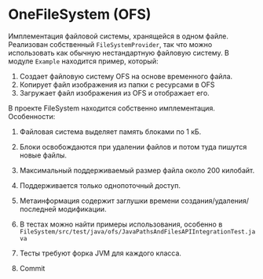 # OneFileSystem (OFS)
Имплементация файловой системы, хранящейся в одном файле. 
Реализован собственный `FileSystemProvider`, так что можно использовать как обычную нестандартную файловую систему.
В модуле `Example` находится пример, который:
1. Создает файловую систему OFS на основе временного файла.
2. Копирует файл изображения из папки с ресурсами в OFS
3. Загружает файл изображения из OFS и отображает его.

В проекте FileSystem находится собственно имплементация. Особенности:
1. Файловая система выделяет память блоками по 1 кБ. 
1. Блоки освобождаются при удалении файлов и потом туда пишутся новые файлы.
1. Максимальный поддерживаемый размер файла около 200 килобайт.
1. Поддерживается только однопоточный доступ.
1. Метаинформация содержит заглушки времени создания/удаления/последней модификации.
1. В тестах можно найти примеры использования, особенно в `FileSystem/src/test/java/ofs/JavaPathsAndFilesAPIIntegrationTest.java`
1. Тесты требуют форка JVM для каждого класса. 

1. Commit
